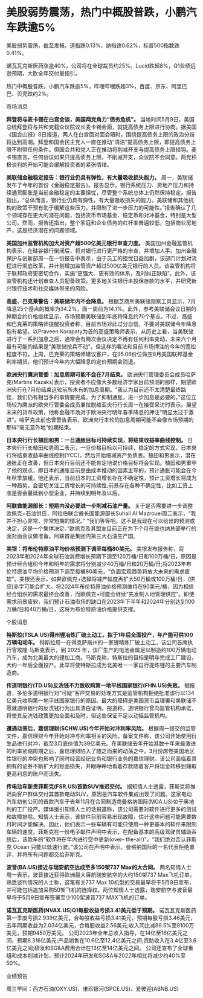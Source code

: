 # 美股弱势震荡，热门中概股普跌，小鹏汽车跌逾5%

美股弱势震荡，截至发稿，道指跌0.13%，纳指跌0.62%，标普500指数跌0.41%。

诺瓦瓦克斯医药涨逾40%，公司将在全球裁员约25%。Lucid跌超8%，Q1业绩远逊预期，大砍全年交付量指引。

热门中概股普跌，小鹏汽车跌逾5%，哔哩哔哩跌超3%，百度、京东、阿里巴巴、贝壳跌约2%。

市场消息

**拜登将与麦卡锡在白宫会谈，美国两党角力“债务危机”。**
当地时间5月9日，美国总统拜登将与共和党籍众议院议长麦卡锡会面，就提高债务上限进行协商。据美国《国会山报》8日报道，两人在白宫面对面会晤时，围绕提高债务上限的政治分歧将达到高潮。拜登和国会民主党人一直在推动“清洁”提高债务上限，即提高债务上限不附带任何条件。但国会共和党人正在推动将削减开支与提高债务上限挂钩。麦卡锡直言，任何协议如果只提高债务上限，不削减开支，众议院不会同意。两党积极谈判的开始可能会缓解投资者的紧张情绪。

**美联储金融稳定报告：银行业仍具有弹性，有大量吸收损失能力。**
周一，美联储发布了今年的首份《金融稳定报告》。报告显示，银行系统压力、房地产压力和持续通货膨胀是当前金融稳定的主要担忧，尽管整个系统总体上仍然保持稳定。报告指出，“总体而言，银行业仍具有弹性，有大量吸收损失的能力。美联储和其他机构的政策干预有助于缓解这些压力，并限制了进一步压力的可能性。”报告确认了几个领域存在更大的潜在问题，包括货币市场基金、稳定币和对冲基金，特别是大型公司。然而，报告还指出，整个家庭和企业债务的杠杆率普遍较低，包括商业房地产，这是经济潜在的问题领域。

**美国加州监管机构加大对资产超500亿美元银行审查力度。**
美国加州金融监管机构表示，在硅谷银行倒闭后，将对银行进行更严格的审查，并增加人手。加州金融保护与创新部周一在一份报告中表示，由于员工的担忧日益加剧，该部门计划对流程进行彻底改革，并计划增加监管资产超过500亿美元银行的人员。该监管机构将于联邦政府更密切合作，实施“更强大、更有效的体系，及时纠正缺陷”。此外，该监管机构还计划审查人员配备政策，更多地关注银行未投保存款的水平，并研究新兴银行技术和社交媒体带来的风险。

**高盛、巴克莱警告：美联储年内不会降息。**
根据芝商所美联储观察工具显示，7月降息25个基点的概率为34.2%，而一周前为14.1%。此外，参考美联储会议日期的掉期合约价格继续显示，市场预期美联储到年底将降息约70个基点。不过，高盛和巴克莱的策略师提醒投资者称，目前市场对此过分自信，不要对美联储今年降息抱有希望。以Praveen
Korapaty为首的高盛策略师表示，从历史上看，当美联储进行了一系列加息之后，通常会有两次会议决定不再有任何利率变动，未来六个月最有可能的结果是“美联储按兵不动”。但这样的看法和目前市场押注的今年的宽松程度不符。上周，巴克莱的策略师建议客户，在95.06价位做空8月美国联邦基金利率期货，他们预计今年内大幅降息的定价预期会消退。

**欧洲央行鹰派管委：加息周期可能不会在7月结束。** 欧洲央行管理委员会成员哈萨克(Martins
Kazaks)表示，投资者不应像大多数经济学家目前预测的那样，期望欧洲央行在7月份结束这轮前所未有的加息周期。“我认为目前还不太清楚最终路径，我们仍有相当多的事情要完成，为了抑制通胀，进一步加息是必要的。”这位立场较为鹰派的欧央行管委会成员兼拉脱维亚央行行长周一在接受采访时表示。展望未来的货币政策，他称金融市场对于欧洲央行明年春季降息的押注“明显太过于激进”。哈萨克此前也曾警告表示，欧洲央行本轮的加息周期可能不会像市场预期的那样“毫无意外地”如期结束。

**日本央行行长植田和男：一旦通胀目标可持续实现，将结束收益率曲线控制。**
日本央行行长植田和男周二表示，一旦价格目标以可持续、稳定的方式实现，日本央行将结束收益率曲线控制(YCC)，然后开始缩减资产负债表。植田和男表示，潜在通胀正在改善，但日本央行目前还不能肯定地说价格目标将会实现。植田和男重申了他的观点，即日本的通胀目前是由成本推动的因素主导的，预计通胀可能会在今年秋季放缓。他还表示，当前日本的工资增长存在不确定性，预计工资增长将成为一种趋势，会密切关注工资增长的可持续性;前景存在各种不确定性，比如工资上涨是否会蔓延到小型企业，并持续到明年及以后。

**阿联酋能源部长：短期内没必要进一步削减石油产量。** 关于是否需要进一步调整欧佩克+石油供应，阿拉伯联合酋长国能源部长Suhail Al
Mazrouei周二表示，“我并不担心非常、非常短期的情况。”
“我们等等吧。这不是我现在可以给出的预测或决定，这是一个集体决定。”欧佩克及其盟友目前正在为下个月在维也纳总部举行的面对面会议做准备。阿联酋是集团内第三大石油生产国。

**美银：将布伦特原油平均价格预测下调至每桶80美元。**
美银发布报告称，将2023年和2024年全球石油消费增长预期下调至120万桶/日和100万桶/日，原因是预计经合组织今年和明年的需求将分别减少40万桶/日和20万桶/日;将2023年布伦特原油平均价格预测下调至每桶80美元，“负面宏观趋势将放大未来的需求疲软”。美银还表示，如果欧佩克+选择将减产幅度再扩大50万桶或100万桶/日，(供应)赤字可能会扩大。将2024年布伦特原油价格预测维持在90美元/桶，因为相信经合组织的需求最终会改善，而欧佩克+可能会继续“先发制人地管理供应”。即使需求前景疲软，我们预计石油市场的缺口在2023年下半年和2024年分别达到100万桶/日和40万桶/日，这将为布伦特原油价格提供支撑。

个股消息

**特斯拉(TSLA.US)得州锂冶炼厂破土动工，拟于1年后全面投产，年产能可供100万辆电动车。**
特斯拉周一在得克萨斯州的一家锂精炼厂破土动工，该公司首席执行官埃隆·马斯克表示，到 2025
年，该厂生产的电池金属足以制造约100万辆电动汽车，成为北美最大的锂加工商。马斯克称，特斯拉的目标是明年完成工厂建设，大约一年后全面投产。此举将使特斯拉成为北美唯一一家自行提炼锂的主要汽车制造商。

**传道明银行(TD.US)反洗钱不力致收购第一地平线国家银行(FHN.US)失败。**
据报道，多伦多道明银行对“可疑”客户交易的处理方式是监管机构拒绝批准该行以134亿美元收购第一地平线国家银行的原因。最大的障碍是美国货币监理署和美联储不愿就道明银行的反洗钱行为出具清白证明。报道称，道明银行曾向监管机构承诺，将使其反洗钱政策更加全面和及时，但这些保证不足以动摇监管机构。

**遭遇动荡后，嘉信理财(SCHW.US)今年开始对冲利率风险。**
根据周一提交的监管文件，嘉信理财今年开始对冲与利率相关的风险。备案文件称，该公司开始使用衍生品进行对冲，截至3月底价值为39亿美元。在美联储去年开始其数十年来最激进的利率紧缩周期之后，嘉信理财陷入了随之而来的动荡之中。3月份席卷美国地区性银行的冲突也影响了同时经营经纪业务和银行业务的嘉信理财。该公司面临着其拥有的证券不断扩大的账面损失，并眼睁睁地看着存款随着客户将现金转移到赚取更高利息的账户而流失。

**传电动车新贵菲斯克(FSR.US)首款SUV推迟交付。**
据知情人士透露，菲斯克将推迟向客户群体交付其首款电动SUV，原因是汽车软件集成出现了问题。这家电动汽车初创公司的首款汽车于去年11月在合同制造商曼格纳国际(MGA.US)位于奥地利的工厂投产。媒体援引知情人士的话报道称，该公司需要对软件进行更多的测试和故障排除。知情人士表示，该软件目前容易出现故障，估计这些问题可能需要数月时间才能解决。因此，他们表示一些车辆有可能只使用一种更基本的软件来限制车辆的速度。菲斯克在一份电子邮件声明中表示，在配备基本的高级驾驶员辅助系统后，该款车的“软件将在年内进行空中更新(over-
the-air)”。“我们绝对否认菲斯克 Ocean 只能以低速行驶。”该公司在声明中表示。曼格纳国际的一名代表拒绝置评，并将所有问题都交给菲斯克。

**波音(BA.US)接近与瑞安航空达成至多150架737 Max的大合同。** 两名知情人士周一表示，波音接近获得欧洲最大廉航瑞安航空的大约150架737
Max飞机订单。熟悉谈判情况的人士称，这笔有关737 Max
10机型的交易最早将于5月9日宣布，并可能包括追加采购50架飞机的选择权。两位知情人士透露，瑞安航空与波音最早将于5月9日宣布签署至少100架波音737
MAX飞机的订单。

**诺瓦瓦克斯医药(NVAX.US)Q1每股收益亏损3.41美元低于预期。**
诺瓦瓦克斯医药第一季度亏损2.939亿美元，合每股收益亏损3.41美元，预期每股亏损3.46美元，去年同期收益为2.034亿美元，合每股收益2.56美元;收入同比减88.5%至8100万美元，预期9450万美元。
公司2023年全年总收入指导，在14亿至16亿美元之间，预期8.316亿美元;产品销售在10.6亿至12.4亿美元之间;资助收入在3.4亿至3.6亿美元之间;研发和SG&A费用合计在13亿至14亿美元之间。
公司还宣布了全球重组和成本削减计划，预计2024年研发和SG&A与2022年相比将减少约40%至50%。

业绩预告

周三早间：西方石油(OXY.US)、维珍银河(SPCE.US)、爱彼迎(ABNB.US)

